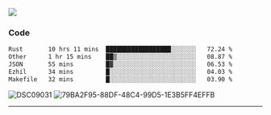 

![](https://visitor-badge.glitch.me/badge?page_id=jakenherman.jakenherman)

### Code
<!--START_SECTION:waka-->

```txt
Rust       10 hrs 11 mins  ██████████████████░░░░░░░   72.24 %
Other      1 hr 15 mins    ██▒░░░░░░░░░░░░░░░░░░░░░░   08.87 %
JSON       55 mins         █▓░░░░░░░░░░░░░░░░░░░░░░░   06.53 %
Ezhil      34 mins         █░░░░░░░░░░░░░░░░░░░░░░░░   04.03 %
Makefile   32 mins         █░░░░░░░░░░░░░░░░░░░░░░░░   03.90 %
```

<!--END_SECTION:waka-->



![DSC09031](https://github.com/JakenHerman/JakenHerman/assets/4694843/d0a4f563-5528-4464-9538-0dd479edc7cf)
![79BA2F95-88DF-48C4-99D5-1E3B5FF4EFFB](https://github.com/JakenHerman/JakenHerman/assets/4694843/4bbb0b71-b719-4978-b0c7-b4721bb680bc)


---
